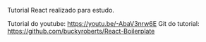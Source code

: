 Tutorial React realizado para estudo.

Tutorial do youtube: https://youtu.be/-AbaV3nrw6E
Git do tutorial: https://github.com/buckyroberts/React-Boilerplate